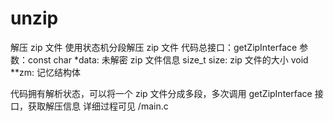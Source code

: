 # unzip
解压 zip 文件
使用状态机分段解压 zip 文件
代码总接口：getZipInterface
  参数：const char *data: 未解密 zip 文件信息
        size_t size: zip 文件的大小
        void **zm: 记忆结构体

代码拥有解析状态，可以将一个 zip 文件分成多段，多次调用 getZipInterface 接口，获取解压信息
  详细过程可见 /main.c
